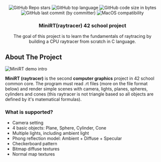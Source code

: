 <p align="center">
	<img alt="GitHub Repo stars" src="https://img.shields.io/github/stars/ferri17/miniRT?color=yellow" />
	<img alt="GitHub top language" src="https://img.shields.io/github/languages/top/ferri17/miniRT" />
	<img alt="GitHub code size in bytes" src="https://img.shields.io/github/languages/code-size/ferri17/miniRT?color=red" />
	<img alt="GitHub last commit (by committer)" src="https://img.shields.io/github/last-commit/ferri17/miniRT" />
	<img alt="MacOS compatibility" src="https://img.shields.io/badge/macOS-compatible-brightgreen.svg" />
</p>

<h3 align="center">MiniRT(raytracer) 42 school project</h3>

  <p align="center">
    The goal of this project is to learn the fundamentals of raytracing by building a CPU raytracer from scratch in C language.
    <br />
  </p>
</div>

<!-- ABOUT THE PROJECT -->
## About The Project
![MiniRT demo intro](https://github.com/ferri17/miniRT/assets/19575860/cd4f3a17-86ce-432e-ae90-d171d5ab6253)


**MiniRT (raytracer)** is the second **computer graphics** project in 42 school common core. The program must read .rt files (more on the file format below) and render simple scenes with camera, lights, planes, spheres, cylinders and cones (this raytracer is not triangle based so all objects are defined by it's matematical formulas).

<h3>What is supported?</h3>
<ul>
  <li>Camera setting</li>
  <li>4 basic objects: Plane, Sphere, Cylinder, Cone</li>
  <li>Multiple lights, including ambient light</li>
  <li>Phong reflection model: Ambient + Diffuse + Specular</li>
  <li>Checkerboard pattern</li>
  <li>Bitmap diffuse textures</li>
  <li>Normal map textures</li>
</ul>
<!---
Here is an example of a simple scene:
```
0  0  0  0  0  0  0  0  0  0  0  0  0  0  0  0  0  0  0
0  0  0  0  0  0  0  0  0  0  0  0  0  0  0  0  0  0  0
0  0 10 10  0  0 10 10  0  0  0 10 10 10 10 10  0  0  0
0  0 10 10  0  0 10 10  0  0  0  0  0  0  0 10 10  0  0
0  0 10 10  0  0 10 10  0  0  0  0  0  0  0 10 10  0  0
0  0 10 10 10 10 10 10  0  0  0  0 10 10 10 10  0  0  0
0  0  0 10 10 10 10 10  0  0  0 10 10  0  0  0  0  0  0
0  0  0  0  0  0 10 10  0  0  0 10 10  0  0  0  0  0  0
0  0  0  0  0  0 10 10  0  0  0 10 10 10 10 10 10  0  0
0  0  0  0  0  0  0  0  0  0  0  0  0  0  0  0  0  0  0
0  0  0  0  0  0  0  0  0  0  0  0  0  0  0  0  0  0  0
```
Each number represents a point in space:
* The horizontal position corresponds to its axis.
* The vertical position corresponds to its ordinate.
* The value corresponds to its altitude.
-->
<!-- GETTING STARTED 
## Getting Started
In order to run the program first clone the repository:
```bash
git clone git@github.com:ferri17/FdF.git
```
Open the folder:
```bash
cd FdF/
```
Compile the program:
```bash
make
```
Run the program with a valid map as argument(test maps can be found in /maps)
```bash
./fdf maps/42.fdf
```
-->

<!-- Controls 
## Controls
| Action                          | Key                      |
| :---                          | :----:                     |
| Mouse right click + drag      | Move map                   |
| Mouse left click + drag       | Rotate map                 |
| Lock rotation axis            | Hold X,Y,Z while rotating  |
| Color themes                  | 1, 2, 3                    |
| Change map heights            | N,M                        |
| Edge/Vertex mode              | G                          |
| Snap rotation                 | Hold H while rotating      |
| Isometric/Paralel projection  | I,P                        |
-->
<!-- Gallery 
## Gallery
<img width="1400" alt="Screen Shot 2023-08-10 at 3 30 30 PM" src="https://github.com/ferri17/FdF/assets/19575860/d131a52b-1bb3-4bdd-ba8a-9dfb42620446">
<img width="1396" alt="Screen Shot 2023-08-10 at 5 38 26 PM" src="https://github.com/ferri17/FdF/assets/19575860/ae64c1b0-6fe0-4f4a-8e3d-833ed7cfa393">
<img width="1397" alt="Screen Shot 2023-08-10 at 5 37 03 PM" src="https://github.com/ferri17/FdF/assets/19575860/e621e9ee-2ea8-4eaa-a51c-92b53e6e87c6">
-->
<!-- Resources
## Resources

**Minilibx**

Really good guides to start using minilibx functions.
* https://gontjarow.github.io/MiniLibX/mlx-tutorial-create-image.html
* https://harm-smits.github.io/42docs/libs/minilibx/images.html

**How to draw a line in a pixel map**
* https://en.wikipedia.org/wiki/Bresenham%27s_line_algorithm

**How to represent a 3D figure in a 2D space**
* https://www.youtube.com/watch?v=p4Iz0XJY-Qk
* https://en.wikipedia.org/wiki/Rotation_matrix
* https://clintbellanger.net/articles/isometric_math/
  
**Gradients**

Best walkthrough to understand how to calculate a gradient between 2 points
* https://dev.to/freerangepixels/a-probably-terrible-way-to-render-gradients-1p3n
  
**Virtual keys macOS**
* https://stackoverflow.com/questions/3202629/where-can-i-find-a-list-of-mac-virtual-key-codes

**Clipping lines to optimise render with Cohen-Sutherland algorithm**
* https://www.geeksforgeeks.org/line-clipping-set-1-cohen-sutherland-algorithm/

-->
